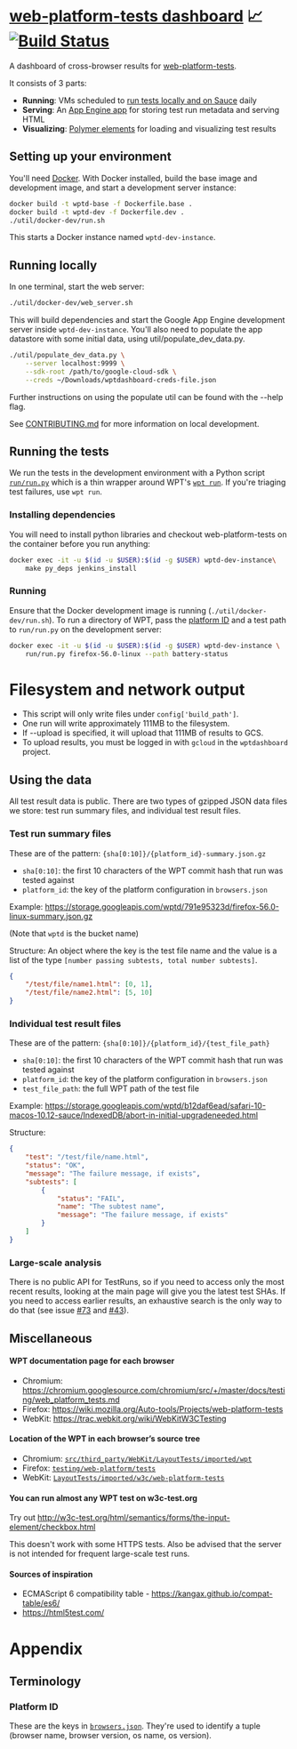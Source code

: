 # [web-platform-tests dashboard](https://wpt.fyi/) 📈 [![Build Status](https://travis-ci.org/w3c/wptdashboard.svg?branch=master)](https://travis-ci.org/w3c/wptdashboard)

A dashboard of cross-browser results for [web-platform-tests](https://github.com/w3c/web-platform-tests).

It consists of 3 parts:

- **Running**: VMs scheduled to [run tests locally and on Sauce](run/run.py) daily
- **Serving**: An [App Engine app](main.go) for storing test run metadata and serving HTML
- **Visualizing**: [Polymer elements](components/wpt-results.html) for loading and visualizing test results

## Setting up your environment

You'll need [Docker](https://www.docker.com/). With Docker installed, build the base image and development image, and start a development server instance:

```sh
docker build -t wptd-base -f Dockerfile.base .
docker build -t wptd-dev -f Dockerfile.dev .
./util/docker-dev/run.sh
```

This starts a Docker instance named `wptd-dev-instance`.

## Running locally

In one terminal, start the web server:

```sh
./util/docker-dev/web_server.sh
```

This will build dependencies and start the Google App Engine development server inside `wptd-dev-instance`.
You'll also need to populate the app datastore with some initial data, using util/populate_dev_data.py.

```sh
./util/populate_dev_data.py \
    --server localhost:9999 \
    --sdk-root /path/to/google-cloud-sdk \
    --creds ~/Downloads/wptdashboard-creds-file.json
```

Further instructions on using the populate util can be found with the --help flag.

See [CONTRIBUTING.md](/CONTRIBUTING.md) for more information on local development.

## Running the tests

We run the tests in the development environment with a Python script [`run/run.py`](run/run.py) which is a thin wrapper around WPT's [`wpt run`](https://github.com/w3c/web-platform-tests/#running-tests-automatically). If you're triaging test failures, use `wpt run`.

### Installing dependencies
You will need to install python libraries and checkout web-platform-tests on the container before you run anything:
```sh
docker exec -it -u $(id -u $USER):$(id -g $USER) wptd-dev-instance\
    make py_deps jenkins_install
```

### Running

Ensure that the Docker development image is running (`./util/docker-dev/run.sh`). To run a directory of WPT, pass the [platform ID](#platform-id) and a test path to `run/run.py` on the development server:

```sh
docker exec -it -u $(id -u $USER):$(id -g $USER) wptd-dev-instance \
    run/run.py firefox-56.0-linux --path battery-status
```

# Filesystem and network output

- This script will only write files under `config['build_path']`.
- One run will write approximately 111MB to the filesystem.
- If --upload is specified, it will upload that 111MB of results to GCS.
- To upload results, you must be logged in with `gcloud` in the `wptdashboard` project.

## Using the data

All test result data is public. There are two types of gzipped JSON data files we store: test run summary files, and individual test result files.

### Test run summary files

These are of the pattern: `{sha[0:10]}/{platform_id}-summary.json.gz`

- `sha[0:10]`: the first 10 characters of the WPT commit hash that run was tested against
- `platform_id`: the key of the platform configuration in `browsers.json`

Example: https://storage.googleapis.com/wptd/791e95323d/firefox-56.0-linux-summary.json.gz

(Note that `wptd` is the bucket name)

Structure:
An object where the key is the test file name and the value is a list of the type
`[number passing subtests, total number subtests]`.

```json
{
    "/test/file/name1.html": [0, 1],
    "/test/file/name2.html": [5, 10]
}
```

### Individual test result files

These are of the pattern: `{sha[0:10]}/{platform_id}/{test_file_path}`

- `sha[0:10]`: the first 10 characters of the WPT commit hash that run was tested against
- `platform_id`: the key of the platform configuration in `browsers.json`
- `test_file_path`: the full WPT path of the test file

Example: https://storage.googleapis.com/wptd/b12daf6ead/safari-10-macos-10.12-sauce/IndexedDB/abort-in-initial-upgradeneeded.html

Structure:
```json
{
    "test": "/test/file/name.html",
    "status": "OK",
    "message": "The failure message, if exists",
    "subtests": [
        {
            "status": "FAIL",
            "name": "The subtest name",
            "message": "The failure message, if exists"
        }
    ]
}
```

### Large-scale analysis

There is no public API for TestRuns, so if you need to access only the most recent results, looking at
the main page will give you the latest test SHAs. If you need to access earlier results, an
exhaustive search is the only way to do that (see issue [#73](https://github.com/w3c/wptdashboard/issues/73) and [#43](https://github.com/w3c/wptdashboard/issues/43)).

## Miscellaneous

#### WPT documentation page for each browser

- Chromium: https://chromium.googlesource.com/chromium/src/+/master/docs/testing/web_platform_tests.md
- Firefox: https://wiki.mozilla.org/Auto-tools/Projects/web-platform-tests
- WebKit: https://trac.webkit.org/wiki/WebKitW3CTesting

#### Location of the WPT in each browser’s source tree

- Chromium: [`src/third_party/WebKit/LayoutTests/imported/wpt`](https://cs.chromium.org/chromium/src/third_party/WebKit/LayoutTests/external/wpt/)
- Firefox: [`testing/web-platform/tests`](https://dxr.mozilla.org/mozilla-central/source/testing/web-platform/tests)
- WebKit: [`LayoutTests/imported/w3c/web-platform-tests`](https://trac.webkit.org/browser/trunk/LayoutTests/imported/w3c/web-platform-tests)

#### You can run almost any WPT test on w3c-test.org

Try out http://w3c-test.org/html/semantics/forms/the-input-element/checkbox.html

This doesn't work with some HTTPS tests. Also be advised that the server is not intended for frequent large-scale test runs.

#### Sources of inspiration

- ECMAScript 6 compatibility table - https://kangax.github.io/compat-table/es6/
- https://html5test.com/

# Appendix

## Terminology

### Platform ID

These are the keys in [`browsers.json`](browsers.json). They're used to identify a tuple (browser name, browser version, os name, os version).
